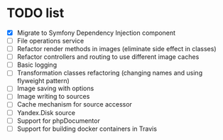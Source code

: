 # TODO list

- [x] Migrate to Symfony Dependency Injection component
- [ ] File operations service
- [ ] Refactor render methods in images (eliminate side effect in classes)
- [ ] Refactor controllers and routing to use different image caches
- [ ] Basic logging
- [ ] Transformation classes refactoring (changing names and using flyweight pattern)
- [ ] Image saving with options
- [ ] Image writing to sources
- [ ] Cache mechanism for source accessor
- [ ] Yandex.Disk source
- [ ] Support for phpDocumentor
- [ ] Support for building docker containers in Travis